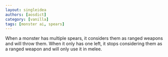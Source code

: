 ```yaml
---
layout: singleidea
authors: [aosdict]
category: [vanilla]
tags: [monster ai, spears]
---
```

When a monster has multiple spears, it considers them as ranged weapons and will throw them. When it only has one left, it stops considering them as a ranged weapon and will only use it in melee.
